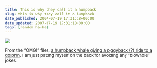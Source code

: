 ```yaml
---
title: This is why they call it a humpback
slug: this-is-why-they-call-it-a-humpback
date_published: 2007-07-19 17:31:18+00:00
date_updated: 2007-07-19 17:31:18+00:00
tags: [random ha-ha]
---
```

[![](/images/humpbackwhaleanddolphin.jpg)](http://www.mnh.si.edu/exhibits/natures_best_2006/gallery/humpbackwhaleanddolphin.html)

From the “OMG!” files, [a humpback whale giving a piggyback (?) ride to a dolphin](http://www.mnh.si.edu/exhibits/natures_best_2006/gallery/humpbackwhaleanddolphin.html). I am just patting myself on the back for avoiding any “blowhole” jokes.
